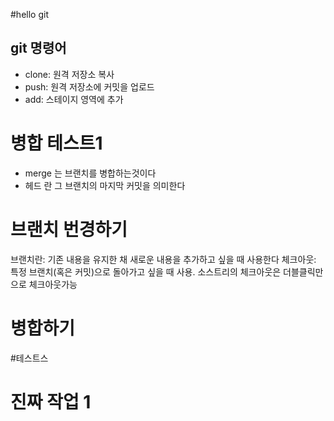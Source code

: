 #hello git

## git 명령어
- clone: 원격 저장소 복사
- push: 원격 저장소에 커밋을 업로드
- add: 스테이지 영역에 추가

# 병합 테스트1
- merge 는 브랜치를 병합하는것이다
- 헤드 란 그 브랜치의 마지막 커밋을 의미한다


# 브랜치 번경하기
브랜치란: 기존 내용을 유지한 채 새로운 내용을 추가하고 싶을 때 사용한다
체크아웃: 특정 브랜치(혹은 커밋)으로 돌아가고 싶을 때 사용.
소스트리의 체크아웃은 더블클릭만으로 체크아웃가능

# 병합하기
#테스트스

# 진짜 작업 1